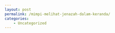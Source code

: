 ```yaml
---
layout: post
permalink: /mimpi-melihat-jenazah-dalam-keranda/
categories:
    - Uncategorized
---
```


